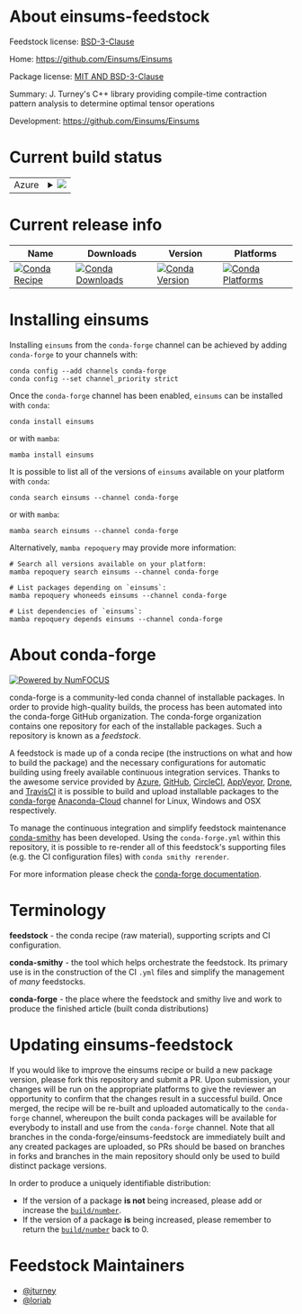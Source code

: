 About einsums-feedstock
=======================

Feedstock license: [BSD-3-Clause](https://github.com/conda-forge/einsums-feedstock/blob/main/LICENSE.txt)

Home: https://github.com/Einsums/Einsums

Package license: [MIT AND BSD-3-Clause](https://opensource.org/license/mit/)

Summary: J. Turney's C++ library providing compile-time contraction pattern analysis to determine optimal tensor operations

Development: https://github.com/Einsums/Einsums

Current build status
====================


<table>
    
  <tr>
    <td>Azure</td>
    <td>
      <details>
        <summary>
          <a href="https://dev.azure.com/conda-forge/feedstock-builds/_build/latest?definitionId=20636&branchName=main">
            <img src="https://dev.azure.com/conda-forge/feedstock-builds/_apis/build/status/einsums-feedstock?branchName=main">
          </a>
        </summary>
        <table>
          <thead><tr><th>Variant</th><th>Status</th></tr></thead>
          <tbody><tr>
              <td>linux_64_blas_implmkl</td>
              <td>
                <a href="https://dev.azure.com/conda-forge/feedstock-builds/_build/latest?definitionId=20636&branchName=main">
                  <img src="https://dev.azure.com/conda-forge/feedstock-builds/_apis/build/status/einsums-feedstock?branchName=main&jobName=linux&configuration=linux%20linux_64_blas_implmkl" alt="variant">
                </a>
              </td>
            </tr><tr>
              <td>linux_64_blas_implopenblas</td>
              <td>
                <a href="https://dev.azure.com/conda-forge/feedstock-builds/_build/latest?definitionId=20636&branchName=main">
                  <img src="https://dev.azure.com/conda-forge/feedstock-builds/_apis/build/status/einsums-feedstock?branchName=main&jobName=linux&configuration=linux%20linux_64_blas_implopenblas" alt="variant">
                </a>
              </td>
            </tr><tr>
              <td>osx_64_blas_implmkl</td>
              <td>
                <a href="https://dev.azure.com/conda-forge/feedstock-builds/_build/latest?definitionId=20636&branchName=main">
                  <img src="https://dev.azure.com/conda-forge/feedstock-builds/_apis/build/status/einsums-feedstock?branchName=main&jobName=osx&configuration=osx%20osx_64_blas_implmkl" alt="variant">
                </a>
              </td>
            </tr><tr>
              <td>osx_64_blas_implopenblas</td>
              <td>
                <a href="https://dev.azure.com/conda-forge/feedstock-builds/_build/latest?definitionId=20636&branchName=main">
                  <img src="https://dev.azure.com/conda-forge/feedstock-builds/_apis/build/status/einsums-feedstock?branchName=main&jobName=osx&configuration=osx%20osx_64_blas_implopenblas" alt="variant">
                </a>
              </td>
            </tr>
          </tbody>
        </table>
      </details>
    </td>
  </tr>
</table>

Current release info
====================

| Name | Downloads | Version | Platforms |
| --- | --- | --- | --- |
| [![Conda Recipe](https://img.shields.io/badge/recipe-einsums-green.svg)](https://anaconda.org/conda-forge/einsums) | [![Conda Downloads](https://img.shields.io/conda/dn/conda-forge/einsums.svg)](https://anaconda.org/conda-forge/einsums) | [![Conda Version](https://img.shields.io/conda/vn/conda-forge/einsums.svg)](https://anaconda.org/conda-forge/einsums) | [![Conda Platforms](https://img.shields.io/conda/pn/conda-forge/einsums.svg)](https://anaconda.org/conda-forge/einsums) |

Installing einsums
==================

Installing `einsums` from the `conda-forge` channel can be achieved by adding `conda-forge` to your channels with:

```
conda config --add channels conda-forge
conda config --set channel_priority strict
```

Once the `conda-forge` channel has been enabled, `einsums` can be installed with `conda`:

```
conda install einsums
```

or with `mamba`:

```
mamba install einsums
```

It is possible to list all of the versions of `einsums` available on your platform with `conda`:

```
conda search einsums --channel conda-forge
```

or with `mamba`:

```
mamba search einsums --channel conda-forge
```

Alternatively, `mamba repoquery` may provide more information:

```
# Search all versions available on your platform:
mamba repoquery search einsums --channel conda-forge

# List packages depending on `einsums`:
mamba repoquery whoneeds einsums --channel conda-forge

# List dependencies of `einsums`:
mamba repoquery depends einsums --channel conda-forge
```


About conda-forge
=================

[![Powered by
NumFOCUS](https://img.shields.io/badge/powered%20by-NumFOCUS-orange.svg?style=flat&colorA=E1523D&colorB=007D8A)](https://numfocus.org)

conda-forge is a community-led conda channel of installable packages.
In order to provide high-quality builds, the process has been automated into the
conda-forge GitHub organization. The conda-forge organization contains one repository
for each of the installable packages. Such a repository is known as a *feedstock*.

A feedstock is made up of a conda recipe (the instructions on what and how to build
the package) and the necessary configurations for automatic building using freely
available continuous integration services. Thanks to the awesome service provided by
[Azure](https://azure.microsoft.com/en-us/services/devops/), [GitHub](https://github.com/),
[CircleCI](https://circleci.com/), [AppVeyor](https://www.appveyor.com/),
[Drone](https://cloud.drone.io/welcome), and [TravisCI](https://travis-ci.com/)
it is possible to build and upload installable packages to the
[conda-forge](https://anaconda.org/conda-forge) [Anaconda-Cloud](https://anaconda.org/)
channel for Linux, Windows and OSX respectively.

To manage the continuous integration and simplify feedstock maintenance
[conda-smithy](https://github.com/conda-forge/conda-smithy) has been developed.
Using the ``conda-forge.yml`` within this repository, it is possible to re-render all of
this feedstock's supporting files (e.g. the CI configuration files) with ``conda smithy rerender``.

For more information please check the [conda-forge documentation](https://conda-forge.org/docs/).

Terminology
===========

**feedstock** - the conda recipe (raw material), supporting scripts and CI configuration.

**conda-smithy** - the tool which helps orchestrate the feedstock.
                   Its primary use is in the construction of the CI ``.yml`` files
                   and simplify the management of *many* feedstocks.

**conda-forge** - the place where the feedstock and smithy live and work to
                  produce the finished article (built conda distributions)


Updating einsums-feedstock
==========================

If you would like to improve the einsums recipe or build a new
package version, please fork this repository and submit a PR. Upon submission,
your changes will be run on the appropriate platforms to give the reviewer an
opportunity to confirm that the changes result in a successful build. Once
merged, the recipe will be re-built and uploaded automatically to the
`conda-forge` channel, whereupon the built conda packages will be available for
everybody to install and use from the `conda-forge` channel.
Note that all branches in the conda-forge/einsums-feedstock are
immediately built and any created packages are uploaded, so PRs should be based
on branches in forks and branches in the main repository should only be used to
build distinct package versions.

In order to produce a uniquely identifiable distribution:
 * If the version of a package **is not** being increased, please add or increase
   the [``build/number``](https://docs.conda.io/projects/conda-build/en/latest/resources/define-metadata.html#build-number-and-string).
 * If the version of a package **is** being increased, please remember to return
   the [``build/number``](https://docs.conda.io/projects/conda-build/en/latest/resources/define-metadata.html#build-number-and-string)
   back to 0.

Feedstock Maintainers
=====================

* [@jturney](https://github.com/jturney/)
* [@loriab](https://github.com/loriab/)

